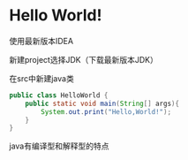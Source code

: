 # Hello World!

使用最新版本IDEA

新建project选择JDK（下载最新版本JDK）

在src中新建java类

```java
public class HelloWorld {
    public static void main(String[] args){
        System.out.print("Hello,World!");
    }
}
```

java有编译型和解释型的特点
